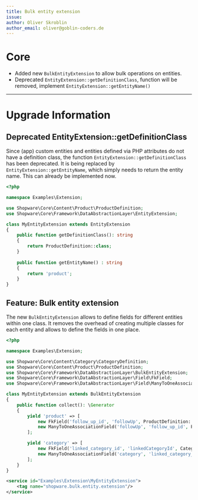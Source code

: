 ```yaml
---
title: Bulk entity extension
issue: 
author: Oliver Skroblin
author_email: oliver@goblin-coders.de
---
```


# Core
* Added new `BulkEntityExtension` to allow bulk operations on entities.
* Deprecated `EntityExtension::getDefinitionClass`, function will be removed, implement `EntityExtension::getEntityName()`

___
# Upgrade Information
## Deprecated EntityExtension::getDefinitionClass
Since (app) custom entities and entities defined via PHP attributes do not have a definition class, the function `EntityExtension::getDefinitionClass` has been deprecated. 
It is being replaced by `EntityExtension::getEntityName`, which simply needs to return the entity name. This can already be implemented now.

```php
<?php

namespace Examples\Extension;

use Shopware\Core\Content\Product\ProductDefinition;
use Shopware\Core\Framework\DataAbstractionLayer\EntityExtension;

class MyEntityExtension extends EntityExtension
{
    public function getDefinitionClass(): string
    { 
        return ProductDefinition::class;
    }
    
    public function getEntityName() : string
    {
        return 'product';
    }
}
```

## Feature: Bulk entity extension
The new `BulkEntityExtension` allows to define fields for different entities within one class. It removes the overhead of creating multiple classes for each entity and allows to define the fields in one place.

```php
<?php

namespace Examples\Extension;

use Shopware\Core\Content\Category\CategoryDefinition;
use Shopware\Core\Content\Product\ProductDefinition;
use Shopware\Core\Framework\DataAbstractionLayer\BulkEntityExtension;
use Shopware\Core\Framework\DataAbstractionLayer\Field\FkField;
use Shopware\Core\Framework\DataAbstractionLayer\Field\ManyToOneAssociationField;

class MyEntityExtension extends BulkEntityExtension
{
    public function collect(): \Generator
    {
        yield 'product' => [
            new FkField('follow_up_id', 'followUp', ProductDefinition::class),
            new ManyToOneAssociationField('followUp', 'follow_up_id', ProductDefinition::class, 'id')
        ];

        yield 'category' => [
            new FkField('linked_category_id', 'linkedCategoryId', CategoryDefinition::class),
            new ManyToOneAssociationField('category', 'linked_category_id', CategoryDefinition::class, 'id')
        ];
    }
}
```

```xml
<service id="Examples\Extension\MyEntityExtension">
    <tag name="shopware.bulk.entity.extension"/>
</service>
```
